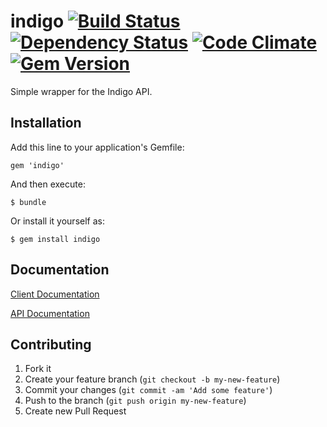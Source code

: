 # indigo [![Build Status](https://secure.travis-ci.org/dwradcliffe/ingigo.png?branch=master)](https://travis-ci.org/dwradcliffe/ingigo) [![Dependency Status](https://gemnasium.com/dwradcliffe/ingigo.png)](https://gemnasium.com/dwradcliffe/ingigo) [![Code Climate](https://codeclimate.com/github/dwradcliffe/ingigo.png)](https://codeclimate.com/github/dwradcliffe/ingigo) [![Gem Version](https://badge.fury.io/rb/ingigo.png)](http://badge.fury.io/rb/ingigo)

Simple wrapper for the Indigo API.

## Installation

Add this line to your application's Gemfile:

    gem 'indigo'

And then execute:

    $ bundle

Or install it yourself as:

    $ gem install indigo

## Documentation

[Client Documentation](http://rdoc.info/github/dwradcliffe/indigo)

[API Documentation](http://www.perceptiveautomation.com/wiki/doku.php?id=indigo_s_restful_urls)

## Contributing

1. Fork it
2. Create your feature branch (`git checkout -b my-new-feature`)
3. Commit your changes (`git commit -am 'Add some feature'`)
4. Push to the branch (`git push origin my-new-feature`)
5. Create new Pull Request
